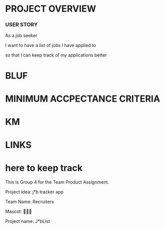 # PROJECT OVERVIEW

### USER STORY

As a job seeker

I want to have a list of jobs I have applied to

so that I can keep track of my applications better

# BLUF

# MINIMUM ACCPECTANCE CRITERIA

# KM

# LINKS


# here to keep track
This is Group 4 for the Team Product Assignment.

Project idea: j*b tracker app

Team Name: Recruiters

Mascot: 🥀🥀🥀

Project name: J*bList
